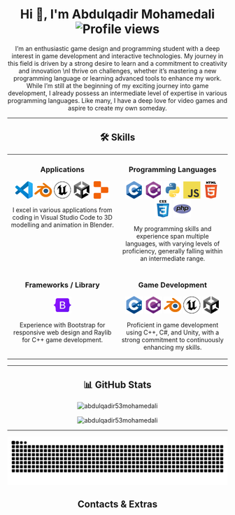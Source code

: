<!-- Introduction Section -->
<h1 align="center">Hi 👋, I'm Abdulqadir Mohamedali
  <img src="https://komarev.com/ghpvc/?username=abdulqadir53mohamedali&label=visitors&color=0e75b6&style=flat" alt="Profile views" />
</h1>

<p align="center">
I’m an enthusiastic game design and programming student with a deep interest in game development and interactive technologies. My journey in this field is driven by a strong desire to learn and a commitment to creativity and innovation \nI thrive on challenges, whether it’s mastering a new programming language or learning advanced tools to enhance my work. While I’m still at the beginning of my exciting journey into game development, I already possess an intermediate level of expertise in various programming languages. Like many, I have a deep love for video games and aspire to create my own someday.
</p>


---
<!-- Skills Section -->
<h2 align="center">🛠 Skills</h2>

<!-- Skill Categories in 2 Rows and 2 Columns -->
<table align="center">
  <!-- First Row -->
  <tr>
    <!-- Applications Column -->
    <td align="center" valign="top" width="50%">
      <h3>Applications</h3>
      <p>
        <img src="https://raw.githubusercontent.com/devicons/devicon/master/icons/vscode/vscode-original.svg" alt="VS Code" width="40" height="40"/>
        <img src="https://raw.githubusercontent.com/devicons/devicon/master/icons/blender/blender-original.svg" alt="Blender" width="40" height="40"/>
        <img src="https://raw.githubusercontent.com/devicons/devicon/master/icons/unrealengine/unrealengine-original.svg" alt="Unreal Engine" width="40" height="40"/>
        <img src="https://raw.githubusercontent.com/devicons/devicon/master/icons/unity/unity-original.svg" alt="Unity" width="40" height="40"/>
        <img src="https://raw.githubusercontent.com/devicons/devicon/master/icons/replit/replit-original.svg" alt="Repl.it" width="40" height="40"/>
      </p>
      <p>I excel in various applications from coding in Visual Studio Code to 3D modelling and animation in Blender.</p>
    </td>
    <!-- Programming Languages Column -->
    <td align="center" valign="top" width="50%">
      <h3>Programming Languages</h3>
      <p>
        <img src="https://raw.githubusercontent.com/devicons/devicon/master/icons/cplusplus/cplusplus-original.svg" alt="C++" width="40" height="40"/>
        <img src="https://raw.githubusercontent.com/devicons/devicon/master/icons/csharp/csharp-original.svg" alt="C#" width="40" height="40"/>
        <img src="https://raw.githubusercontent.com/devicons/devicon/master/icons/python/python-original.svg" alt="Python" width="40" height="40"/>
        <img src="https://raw.githubusercontent.com/devicons/devicon/master/icons/javascript/javascript-original.svg" alt="JavaScript" width="40" height="40"/>
        <img src="https://raw.githubusercontent.com/devicons/devicon/master/icons/html5/html5-original-wordmark.svg" alt="HTML" width="40" height="40"/>
        <img src="https://raw.githubusercontent.com/devicons/devicon/master/icons/css3/css3-original-wordmark.svg" alt="CSS" width="40" height="40"/>
        <img src="https://raw.githubusercontent.com/devicons/devicon/master/icons/php/php-original.svg" alt="PHP" width="40" height="40"/>
      </p>
      <p>My programming skills and experience span multiple languages, with varying levels of proficiency, generally falling within an intermediate range.</p>
    </td>
  </tr>
  <!-- Second Row -->
  <tr>
    <!-- Frameworks / Library Column -->
    <td align="center" valign="top" width="50%">
      <h3>Frameworks / Library</h3>
      <p>
        <img src="https://raw.githubusercontent.com/devicons/devicon/master/icons/bootstrap/bootstrap-original.svg" alt="Bootstrap" width="40" height="40"/>
      </p>
      <p>Experience with Bootstrap for responsive web design and Raylib for C++ game development.</p>
    </td>
    <!-- Game Development Column -->
    <td align="center" valign="top" width="50%">
      <h3>Game Development</h3>
      <p>
        <img src="https://raw.githubusercontent.com/devicons/devicon/master/icons/cplusplus/cplusplus-original.svg" alt="C++" width="40" height="40"/>
        <img src="https://raw.githubusercontent.com/devicons/devicon/master/icons/csharp/csharp-original.svg" alt="C#" width="40" height="40"/>
        <img src="https://raw.githubusercontent.com/devicons/devicon/master/icons/blender/blender-original.svg" alt="Blender" width="40" height="40"/>
        <img src="https://raw.githubusercontent.com/devicons/devicon/master/icons/unrealengine/unrealengine-original.svg" alt="Unreal Engine" width="40" height="40"/>
        <img src="https://raw.githubusercontent.com/devicons/devicon/master/icons/unity/unity-original.svg" alt="Unity" width="40" height="40"/>
      </p>
      <p>Proficient in game development using C++, C#, and Unity, with a strong commitment to continuously enhancing my skills.</p>
    </td>
  </tr>
</table>



---

<!-- Statistics Section -->
<!-- Statistics Section -->
<h2 align="center">📊 GitHub Stats</h2>
<p align="center">
  <img align="center" src="https://github-readme-stats.vercel.app/api/top-langs?username=abdulqadir53mohamedali&show_icons=true&locale=en&layout=donut&theme=dark&bg_color=333333&title_color=ffffff&text_color=ffffff&icon_color=ffa500" alt="abdulqadir53mohamedali" />
</p>
<p align="center">
  <img align="center" src="https://github-readme-stats.vercel.app/api?username=abdulqadir53mohamedali&show_icons=true&locale=en&theme=dark&bg_color=333333&title_color=ffffff&text_color=ffffff&icon_color=ffa500" alt="abdulqadir53mohamedali" />
</p>

---

<!-- Contribution Snake -->
<p align="center">
  <img alt="snake eating my contributions" src="https://github.com/Abdulqadir53Mohamedali/Abdulqadir53Mohamedali/blob/output/github-contribution-grid-snake-dark.svg" />
</p>
<h2 align="center">Contacts & Extras</h2>


